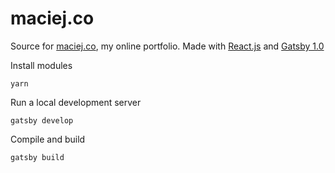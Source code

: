 # maciej.co
Source for [maciej.co](http://maciej.co), my online portfolio.
Made with [React.js](https://facebook.github.io/react/) and [Gatsby 1.0](https://www.gatsbyjs.org)

Install modules
```
yarn
```
Run a local development server
```
gatsby develop
```

Compile and build
```
gatsby build
```


